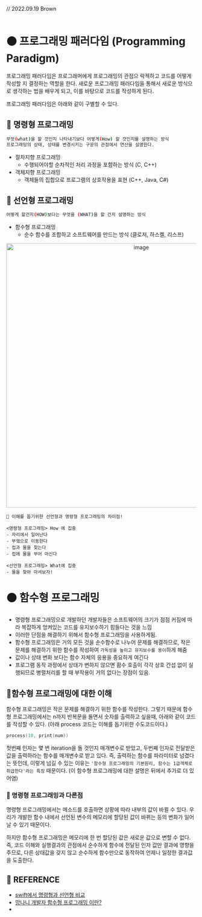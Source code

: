 // 2022.09.19 Brown
<br>
<br>

# 🟠 프로그래밍 패러다임 (Programming Paradigm)

프로그래밍 패러다임은 프로그래머에게 프로그래밍의 관점으 락젝하고 코드를 어떻게 작성할 지 결정하는 역할을 한다.
새로운 프로그래밍 패러다임을 통해서 새로운 방식으로 생각하는 법을 배우게 되고, 이를 바탕으로 코드를 작성하게 된다.

프로그래밍 패러다임은 아래와 같이 구별할 수 있다.

## 🔸 명령형 프로그래밍

```bash
무엇(what)을 할 것인지 나타내기보다 어떻게(How) 할 것인지를 설명하는 방식
프로그래밍의 상태, 상태를 변경시키는 구문의 관점에서 연산을 설명한다.
```
- 절차지향 프로그래밍
  - 수행되어야할 순차적인 처리 과정을 포함하는 방식 (C, C++)
- 객체지향 프로그래밍
  - 객체들의 집합으로 프로그램의 상호작용을 표현 (C++, Java, C#)

## 🔸 선언형 프로그래밍

```bash
어떻게 할건지(HOW)보다는 무엇을 (WHAT)을 할 건지 설명하는 방식
```

- 함수형 프로그래밍 
  - 순수 함수를 조합하고 소프트웨어를 만드는 방식 (클로저, 하스켈, 리스프)

<p align="centeR"><img width="700" alt="image" src="https://user-images.githubusercontent.com/96969693/190975240-9760fa03-5d84-463b-b665-3b4e8d70b404.png"></p>


```
🦁 이해를 돕기위한 선언형과 명령형 프로그래밍의 차이점!

<명령형 프로그래밍> How 에 집중
- 자리에서 일어난다
- 부엌으로 이동한다
- 컵과 물을 찾는다
- 컵에 물을 부어 마신다

<선언형 프로그래밍> What에 집중
- 물을 찾아 마셔보자!
```

# 🟠 함수형 프로그래밍

- 명령형 프로그래밍으로 개발하던 개발자들은 소프트웨어의 크기가 점점 커짐에 따라 복잡하게 엉켜있는 코드를 유지보수하기 힘들다는 것을 느낌
- 이러한 단점을 해결하기 위해서 함수형 프로그래밍을 사용하게됨.
- 함수형 프로그래밍은 거의 모든 것을 순수함수로 나누어 문제를 해결하므로, 작은 문제를 해결하기 위한 함수를 작성하여 ```가독성을 높이고 유지보수를 용이```하게 해줌
- 값이나 상태 변화 보다는 함수 자체의 응용을 중요하게 여긴다
- 프로그램 동작 과정에서 상태가 변하지 않으면 홤수 호출이 각각 상호 간섭 없이 실행되므로 병렬처리를 할 때 부작용이 거의 없다는 장점이 있음.

## 🔸함수형 프로그래밍에 대한 이해

함수형 프로그래밍은 작은 문제를 해결하기 위한 함수를 작성한다. 그렇기 때문에 함수형 프로그래밍에서는 n까지 반복문을 돌면서 숫자를 출력하고 싶을때, 아래와 같이 코드를 작성할 수 있다.
(아래 process  코드는 이해를 돕기위한 수도코드이다.)

```swift
process(10, print(num))
```

첫번째 인자는 몇 번 iteration을 돌 것인지 매개변수로 받았고, 두번째 인자로 전달받은 값을 출력하라는 함수를 매개변수로 받고 있다.
즉, 출력하는 함수를 파라미터로 넘겼다는 뜻인데, 이렇게 넘길 수 있는 이유는 ```'함수형 프로그래밍의 기본원리, 함수는 1급객체로 취급한다'라는 특징``` 때문이다.
(이 함수형 프로그래밍에 대한 설명은 뒤에서 추가로 더 있어염)

### 🦁 명령형 프로그래밍과 다른점

명령형 프로그래밍에서는 메소드를 호출하면 상황에 따라 내부의 값이 바뀔 수 있다.
우리가 개발한 함수 내에서 선언된 변수의 메모리에 할당된 값이 바뀌는 등의 변화가 일어날 수 있기 때문이다.

하지만 함수형 프로그래밍은 메모리에 한 번 할당된 값은 새로운 값으로 변할 수 없다.
즉, 코드 이해와 실행결과의 관점에서 순수하게 함수에 전달된 인자 값만 결과에 영향을 주므로, 다른 상태값을 갖지 않고 순수하게 함수만으로 동작하여 언제나 일정한 결과값을 도출한다.






## 📖 REFERENCE
- [swift에서 명령형과 선언형 비교](https://borabong.tistory.com/5)
- [망나니 개발자 함수형 프로그래밍 이란?](https://mangkyu.tistory.com/111)
- 



